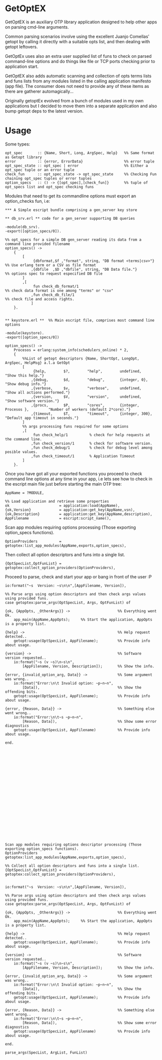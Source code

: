 
GetOptEX
========

GetOptEX is an auxiliary OTP library application designed to help other apps on parsing cmd-line arguments.

Common parsing scenarios involve using the excellent Juanjo Comellas' getopt by calling it directly with 
a suitable opts list, and then dealing with getopt leftovers. 

GetOptEx uses also an extra user supplied list of funs to check on parsed command-line options and do things
like file or TCP ports checking prior to application start.

GetOptEX also adds automatic scanning and collection of opts terms lists and funs lists from any modules listed 
in the calling application manifesto (app file). The consumer does not need to provide any of these items as 
there are gatherer automagically...

Originally getoptEx evolved from a bunch of modules used in my own applications but I decided to move them into a 
separate application and also bump getopt deps to the latest version.


Usage
=====

Some types:

	opt_spec       :: {Name, Short, Long, ArgSpec, Help}   %% Same format as Getopt library
	error          :: {error, ErrorData}                   %% error tuple
	opt_spec_state :: opt_spec | error                     %% Either a opt_spec tuple or an error tuple
	check_fun      :: opt_spec_state -> opt_spec_state     %% Checking Fun chaining opt_spec tuples or error tuples
	option_specs   :: () -> {[opt_spec],[check_fun]}       %% tuple of opt_specs list and opt_spec checking funs



Modules that need to get its commandline options must export an option_checks fun, i.e: 



	*** A Simple escript bundle comprising a gen_server key store 

	** db_srv.erl ** code for a gen_server supporting DB queries

	-module(db_srv).
	-export([option_specs/0]).

	%% opt_specs for a simple DB gen_server reading its data from a command line provided filename
	option_specs() ->
	    {    
	        [
	             {dbformat,$f ,"format", string, "DB format <terms|csv>"}   %% Use erlang term or a CSV as file format 
	            ,{dbfile  ,$D ,"dbfile", string, "DB Data file."}           %% options spec to request especified DB file
	        ]
	        ,[
	             fun check_db_format/1                                      %% check data format is one among "terms" or "csv"
	            ,fun check_db_file/1                                        %% check file and access rights.
	            ]
	    }.

    
	** keystore.erl **  %% Main escript file, comprises most command line options

	-module(keystore).
	-export([option_specs/0])

	option_specs() ->
	    Procesos = erlang:system_info(schedulers_online) * 2,
	    {    
			%%List of getopt descriptors {Name, ShortOpt, LongOpt, ArgSpec, HelpMsg} a.l.a GetOpt
	        [
	             {help,        $?,        "help",        undefined,                    "Show this help."}
	            ,{debug,       $d,        "debug",       {integer, 0},                 "Show debug info."}
	            ,{verbose,     $v,        "verbose",     undefined,                    "Show all actions performed."}
	            ,{version,     $V,        "version",     undefined,                    "Show software version."}
	            ,{procs,       $P,        "cores",       {integer, Procesos },         "Number of workers (default 2*core)."}
	            ,{timeout,     $T,        "timeout",     {integer, 300},                "Default app timeout in seconds."}
	        ]
	        %% args processing funs required for some options
	        ,[
	             fun check_help/1          % check for help requests at the command line.
	            ,fun check_version/1       % check for software version.
	            ,fun check_debug/1         % check for debug level among posible values.
	            ,fun check_timeout/1       % Application Timeout
	        ]
	    }.


Once you have got all your exported functions you proceed to check command line options at any time in your app, i.e lets see how 
to check in the escript main file just before starting the main OTP tree:

	AppName = ?MODULE,        

	%% Load application and retrieve some properties
    ok                       = application:load(AppName),
    {ok,Version}             = application:get_key(AppName,vsn),
    {ok,Description}         = application:get_key(AppName,description),
    AppFilename              = escript:script_name(),

Scan app modules requiring options processing (Those exporting option_specs functions).

    OptionProviders          = getoptex:list_app_modules(AppName,exports,option_specs),

Then collect all option descriptors and funs into a single list.

    {OptSpecList,OptFunList} = getoptex:collect_option_providers(OptionProviders), 


Proceed to parse, check and start your app or bang in front of the user :P

    io:format("~s  Version: ~s\n\n",[AppFilename, Version]),

    %% Parse args using option descriptors and then check args values using provided funs.
    case getoptex:parse_args(OptSpecList, Args, OptFunList) of

    {ok, {AppOpts, _OtherArgs}} ->                      %% Everything went Ok.
        app_main(AppName,AppOpts);     %% Start the application, AppOpts is a property list.

    {help} ->                                           %% Help request detected..
        getopt:usage(OptSpecList, AppFilename);         %% Provide info about usage.

    {version} ->                                        %% Software version requested..
        io:format("~s (v ~s)\n~s\n", 
        	[AppFilename, Version, Description]);       %% Show the info.

    {error, {invalid_option_arg, Data}} ->              %% Some argument was wrong..
        io:format("Error:\n\t Invalid option: ~p~n~n",  
        	[Data]),                                    %% Show the offending bits.
        getopt:usage(OptSpecList, AppFilename);         %% Provide info about usage.

    {error, {Reason, Data}} ->                          %% Something else went wrong.. 
        io:format("Error:\n\t~s ~p~n~n",
        	[Reason, Data]),                            %% Show some error diagnostics
        getopt:usage(OptSpecList, AppFilename)          %% Provide info about usage.

    end.























    Scan app modules requiring options descriptor processing (Those exporting option_specs functions).
    OptionProviders          = getoptex:list_app_modules(AppName,exports,option_specs),

    %% Collect all option descriptors and funs into a single list.
    {OptSpecList,OptFunList} = getoptex:collect_option_providers(OptionProviders), 


    io:format("~s  Version: ~s\n\n",[AppFilename, Version]),

    %% Parse args using option descriptors and then check args values using provided funs.
    case getoptex:parse_args(OptSpecList, Args, OptFunList) of

    {ok, {AppOpts, _OtherArgs}} ->                      %% Everything went Ok.
        app_main(AppName,AppOpts);     %% Start the application, AppOpts is a property list.

    {help} ->                                           %% Help request detected..
        getopt:usage(OptSpecList, AppFilename);         %% Provide info about usage.

    {version} ->                                        %% Software version requested..
        io:format("~s (v ~s)\n~s\n", 
        	[AppFilename, Version, Description]);       %% Show the info.

    {error, {invalid_option_arg, Data}} ->              %% Some argument was wrong..
        io:format("Error:\n\t Invalid option: ~p~n~n",  
        	[Data]),                                    %% Show the offending bits.
        getopt:usage(OptSpecList, AppFilename);         %% Provide info about usage.

    {error, {Reason, Data}} ->                          %% Something else went wrong.. 
        io:format("Error:\n\t~s ~p~n~n",
        	[Reason, Data]),                            %% Show some error diagnostics
        getopt:usage(OptSpecList, AppFilename)          %% Provide info about usage.

    end.

	parse_args(SpecList, ArgList, FunList)


